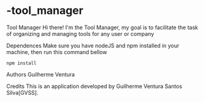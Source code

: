# -tool_manager

Tool Manager
Hi there! I'm the Tool Manager, my goal is to facilitate the task of organizing and managing tools for any user or company

Dependences
Make sure you have nodeJS and npm installed in your machine, then run this command bellow

    npm install
Authors
Guilherme Ventura

Credits
This is an application developed by  Guilherme Ventura Santos Silva[GVSS].
